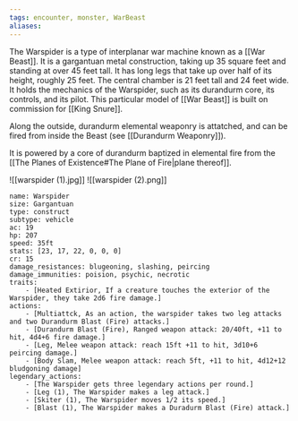 ```yaml
---
tags: encounter, monster, WarBeast
aliases: 
---
```


The Warspider is a type of interplanar war machine known as a [[War Beast]]. It is a gargantuan metal construction, taking up 35 square feet and standing at over 45 feet tall. It has long legs that take up over half of its height, roughly 25 feet. The central chamber is 21 feet tall and 24 feet wide. It holds the mechanics of the Warspider, such as its durandurm core, its controls, and its pilot. This particular model of [[War Beast]] is built on commission for [[King Snure]]. 

Along the outside, durandurm elemental weaponry is attatched, and can be fired from inside the Beast (see [[Durandurm Weaponry]]).

It is powered by a core of durandurm baptized in elemental fire from the [[The Planes of Existence#The Plane of Fire|plane thereof]]. 

![[warspider (1).jpg]]
![[warspider (2).png]]

```statblock
name: Warspider
size: Gargantuan
type: construct
subtype: vehicle
ac: 19
hp: 207
speed: 35ft
stats: [23, 17, 22, 0, 0, 0]
cr: 15
damage_resistances: blugeoning, slashing, peircing
damage_immunities: poision, psychic, necrotic
traits:
	- [Heated Extirior, If a creature touches the exterior of the Warspider, they take 2d6 fire damage.]
actions:
	- [Multiattck, As an action, the warspider takes two leg attacks and two Durandurm Blast (Fire) attacks.]
	- [Durandurm Blast (Fire), Ranged weapon attack: 20/40ft, +11 to hit, 4d4+6 fire damage.]
	- [Leg, Melee weapon attack: reach 15ft +11 to hit, 3d10+6 peircing damage.]
	- [Body Slam, Melee weapon attack: reach 5ft, +11 to hit, 4d12+12 bludgoning damage]
legendary_actions:
	- [The Warspider gets three legendary actions per round.]
	- [Leg (1), The Warspider makes a leg attack.]
	- [Skiter (1), The Warspider moves 1/2 its speed.]
	- [Blast (1), The Warspider makes a Duradurm Blast (Fire) attack.]
```